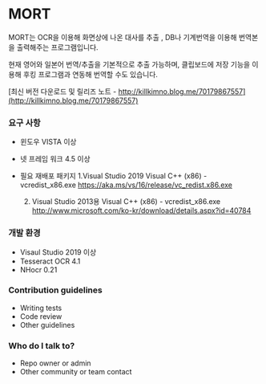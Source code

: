 # MORT #

MORT는 OCR을 이용해 화면상에 나온 대사를 추출 , DB나 기계번역을 이용해 번역본을 출력해주는 프로그램입니다.

현재 영어와 일본어 번역/추출을 기본적으로 추출 가능하며, 클립보드에 저장 기능을 이용해 후킹 프로그램과 연동해 번역할 수도 있습니다.

[최신 버전 다운로드 및 릴리즈 노트 - http://killkimno.blog.me/70179867557](http://killkimno.blog.me/70179867557)

### 요구 사항 ###

* 윈도우 VISTA 이상
* 넷 프레임 워크 4.5 이상
* 필요 재배포 패키지
  1.Visual Studio 2019 Visual C++ (x86) - vcredist_x86.exe 
    https://aka.ms/vs/16/release/vc_redist.x86.exe

  2. Visual Studio 2013용 Visual C++ (x86) - vcredist_x86.exe 
    http://www.microsoft.com/ko-kr/download/details.aspx?id=40784

### 개발 환경 ###

* Visaul Studio 2019 이상
* Tesseract OCR 4.1 
* NHocr 0.21

### Contribution guidelines ###

* Writing tests
* Code review
* Other guidelines

### Who do I talk to? ###

* Repo owner or admin
* Other community or team contact
